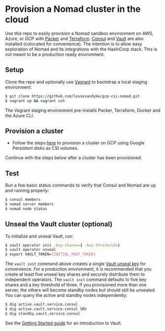 # Provision a Nomad cluster in the cloud

Use this repo to easily provision a Nomad sandbox environment on AWS, Azure, or GCP with
[Packer](https://packer.io) and [Terraform](https://terraform.io).
[Consul](https://www.consul.io/intro/index.html) and
[Vault](https://www.vaultproject.io/intro/index.html) are also installed
(colocated for convenience). The intention is to allow easy exploration of
Nomad and its integrations with the HashiCorp stack. This is _not_ meant to be
a production ready environment.

## Setup

Clone the repo and optionally use [Vagrant](https://www.vagrantup.com/intro)
to bootstrap a local staging environment:

```bash
$ git clone https://github.com/louievandyke/gcp-csi-nomad.git
$ vagrant up && vagrant ssh
```

The Vagrant staging environment pre-installs Packer, Terraform, Docker and the
Azure CLI.

## Provision a cluster

- Follow the steps [here](gcp/README.md) to provision a cluster on GCP using Google Persistent disks as CSI volumes.

Continue with the steps below after a cluster has been provisioned.

## Test

Run a few basic status commands to verify that Consul and Nomad are up and running
properly:

```bash
$ consul members
$ nomad server members
$ nomad node status
```

## Unseal the Vault cluster (optional)

To initialize and unseal Vault, run:

```bash
$ vault operator init -key-shares=1 -key-threshold=1
$ vault operator unseal
$ export VAULT_TOKEN=[INITIAL_ROOT_TOKEN]
```

The `vault init` command above creates a single
[Vault unseal key](https://www.vaultproject.io/docs/concepts/seal.html) for
convenience. For a production environment, it is recommended that you create at
least five unseal key shares and securely distribute them to independent
operators. The `vault init` command defaults to five key shares and a key
threshold of three. If you provisioned more than one server, the others will
become standby nodes but should still be unsealed. You can query the active
and standby nodes independently:

```bash
$ dig active.vault.service.consul
$ dig active.vault.service.consul SRV
$ dig standby.vault.service.consul
```

See the [Getting Started guide](https://www.vaultproject.io/intro/getting-started/first-secret.html)
for an introduction to Vault.

